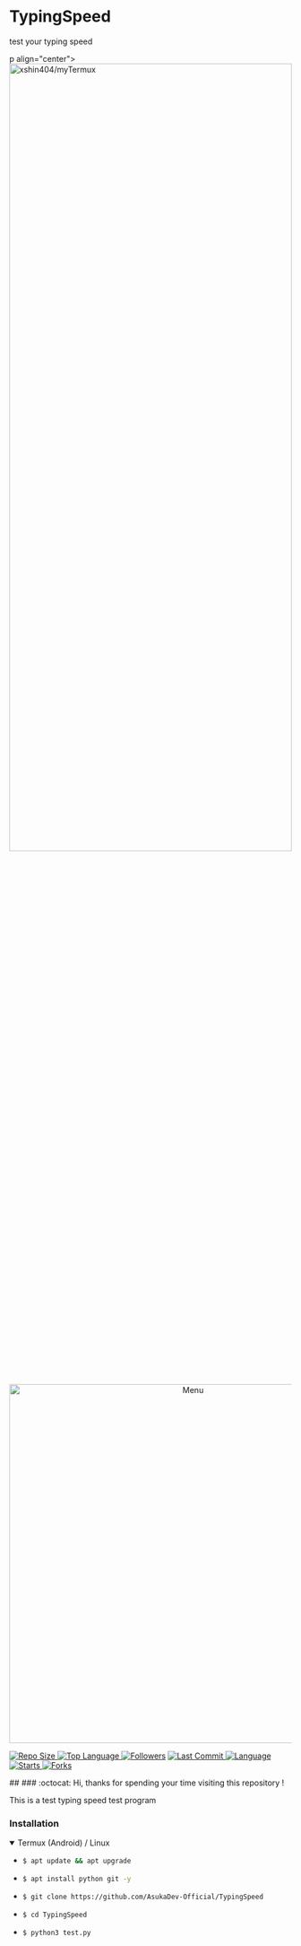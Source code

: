 # TypingSpeed
test your typing speed


p align="center">
  <a name="top" href="#octocat-hi-there-thanks-for-visiting-">
     <img alt="xshin404/myTermux" height="60%" width="100%" src="/assets/images/banner/banner.jpg"/>
  </a>
</p>
<p align="center">
<img alt="" align="right" src="https://badges.pufler.dev/visits/AsukaDev-Official/TypingSpeed?style=flat-square&label=Visits&color=fa74b2&logo=GitHub&logoColor=white&labelColor=373e4d"/> <img alt="" align="right" src="https://img.shields.io/github/repo-size/AsukaDev-Official/TypingSpeed?style=flat-square&label=Size&color=fa74b2&labelColor=373e4d"/>
<img src="https://github.com/Yayan-XD/mbf-2/blob/main/Ngentod/wallpaperbetter_(1).jpg" width="640" title="Menu" alt="Menu">
</p>
 <a href="https://github.com/Yayan-XD/mbf-2">
    <img alt="Repo Size" src="https://img.shields.io/github/repo-size/Yayan-XD/mbf-2.svg"/>
  </a>

 <a href="https://github.com/Yayan-XD/mbf-2">
    <img alt="Top Language" src="https://img.shields.io/github/languages/top/Yayan-XD/mbf-2.svg"/>
  </a>

<a href="https://github.com/AsukaDev-Official/followers">
<img title="Followers" src="https://img.shields.io/github/followers/AsukaDev-Official?label=Followers&color=blue&style=flat-square"></a>
<a href="https://github.com/AsukaDev-Official/TypingSpeed/stargazers/">
  <a href="https://github.com/AsukaDev-Official">
    <img alt="Last Commit" src="https://img.shields.io/github/last-commit/AsukaDev-Official/TypingSpeed.svg"/>
  </a>
  <a href="https://github.com/AsukaDev-Official">
    <img alt="Language" src="https://img.shields.io/github/languages/count/AsukaDev-Official/TypingSpeed.svg"/>
  </a>
  <a href="https://github.com/AsukaDev-Official">
    <img alt="Starts" src="https://img.shields.io/github/stars/AsukaDev-Official/TypingSpeed.svg"/>
  </a>
  <a href="https://github.com/AsukaDev-Official">
    <img alt="Forks" src="https://img.shields.io/github/forks/AsukaDev-Official/TypingSpeed.svg"/>
  </a>
</div>
</p>
##  
### :octocat: Hi, thanks for spending your time visiting this repository !

This is a test typing speed test program


### Installation

  <details open>
  <summary>Termux (Android) / Linux</summary>

  - ```bash
    $ apt update && apt upgrade
    ```

  - ```bash
    $ apt install python git -y
    ```

  - ```bash
    $ git clone https://github.com/AsukaDev-Official/TypingSpeed
    ```

  - ```bash
    $ cd TypingSpeed
    ```

  - ```bash
    $ python3 test.py
    ```
